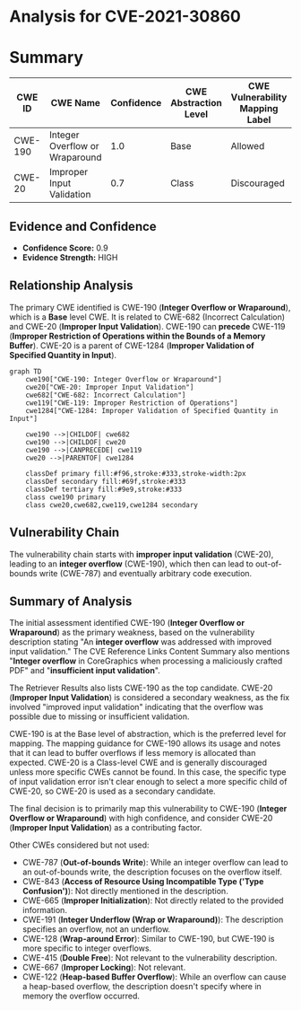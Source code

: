 # Analysis for CVE-2021-30860

# Summary
| CWE ID | CWE Name | Confidence | CWE Abstraction Level | CWE Vulnerability Mapping Label | CWE-Vulnerability Mapping Notes |
|---|---|---|---|---|---|
| CWE-190 | Integer Overflow or Wraparound | 1.0 | Base | Allowed | Primary CWE |
| CWE-20 | Improper Input Validation | 0.7 | Class | Discouraged | Secondary Candidate |

## Evidence and Confidence

*   **Confidence Score:** 0.9
*   **Evidence Strength:** HIGH

## Relationship Analysis
The primary CWE identified is CWE-190 (**Integer Overflow or Wraparound**), which is a **Base** level CWE. It is related to CWE-682 (Incorrect Calculation) and CWE-20 (**Improper Input Validation**). CWE-190 can **precede** CWE-119 (**Improper Restriction of Operations within the Bounds of a Memory Buffer**). CWE-20 is a parent of CWE-1284 (**Improper Validation of Specified Quantity in Input**).

```mermaid
graph TD
    cwe190["CWE-190: Integer Overflow or Wraparound"]
    cwe20["CWE-20: Improper Input Validation"]
    cwe682["CWE-682: Incorrect Calculation"]
    cwe119["CWE-119: Improper Restriction of Operations"]
    cwe1284["CWE-1284: Improper Validation of Specified Quantity in Input"]

    cwe190 -->|CHILDOF| cwe682
    cwe190 -->|CHILDOF| cwe20
    cwe190 -->|CANPRECEDE| cwe119
    cwe20 -->|PARENTOF| cwe1284

    classDef primary fill:#f96,stroke:#333,stroke-width:2px
    classDef secondary fill:#69f,stroke:#333
    classDef tertiary fill:#9e9,stroke:#333
    class cwe190 primary
    class cwe20,cwe682,cwe119,cwe1284 secondary
```

## Vulnerability Chain
The vulnerability chain starts with **improper input validation** (CWE-20), leading to an **integer overflow** (CWE-190), which then can lead to out-of-bounds write (CWE-787) and eventually arbitrary code execution.

## Summary of Analysis
The initial assessment identified CWE-190 (**Integer Overflow or Wraparound**) as the primary weakness, based on the vulnerability description stating "An **integer overflow** was addressed with improved input validation." The CVE Reference Links Content Summary also mentions "**Integer overflow** in CoreGraphics when processing a maliciously crafted PDF" and "**insufficient input validation**".

The Retriever Results also lists CWE-190 as the top candidate. CWE-20 (**Improper Input Validation**) is considered a secondary weakness, as the fix involved "improved input validation" indicating that the overflow was possible due to missing or insufficient validation.

CWE-190 is at the Base level of abstraction, which is the preferred level for mapping. The mapping guidance for CWE-190 allows its usage and notes that it can lead to buffer overflows if less memory is allocated than expected. CWE-20 is a Class-level CWE and is generally discouraged unless more specific CWEs cannot be found. In this case, the specific type of input validation error isn't clear enough to select a more specific child of CWE-20, so CWE-20 is used as a secondary candidate.

The final decision is to primarily map this vulnerability to CWE-190 (**Integer Overflow or Wraparound**) with high confidence, and consider CWE-20 (**Improper Input Validation**) as a contributing factor.

Other CWEs considered but not used:
- CWE-787 (**Out-of-bounds Write**): While an integer overflow can lead to an out-of-bounds write, the description focuses on the overflow itself.
- CWE-843 (**Access of Resource Using Incompatible Type ('Type Confusion')**): Not directly mentioned in the description.
- CWE-665 (**Improper Initialization**): Not directly related to the provided information.
- CWE-191 (**Integer Underflow (Wrap or Wraparound)**): The description specifies an overflow, not an underflow.
- CWE-128 (**Wrap-around Error**): Similar to CWE-190, but CWE-190 is more specific to integer overflows.
- CWE-415 (**Double Free**): Not relevant to the vulnerability description.
- CWE-667 (**Improper Locking**): Not relevant.
- CWE-122 (**Heap-based Buffer Overflow**): While an overflow can cause a heap-based overflow, the description doesn't specify where in memory the overflow occurred.